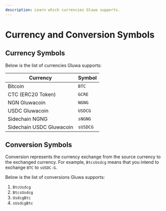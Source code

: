 ```yaml
---
description: Learn which currencies Gluwa supports.
---
```


# Currency and Conversion Symbols

## Currency Symbols

Below is the list of currencies Gluwa supports:

| Currency                 | Symbol   |
| ------------------------ | -------- |
| Bitcoin                  | `BTC`    |
| CTC (ERC20 Token)        | `GCRE`   |
| NGN Gluwacoin            | `NGNG`   |
| USDC Gluwacoin           | `USDCG`  |
| Sidechain NGNG           | `sNGNG`  |
| Sidechain USDC Gluwacoin | `sUSDCG` |

## Conversion Symbols

Conversion represents the currency exchange from the source currency to the exchanged currency. For example, `BtcsUsdcg` means that you intend to exchange `BTC` to `sUSDC-G`.

Below is the list of conversions Gluwa supports:

1. `BtcUsdcg`
2. `BtcsUsdcg`
3. `UsdcgBtc`
4. `sUsdcgBtc`
